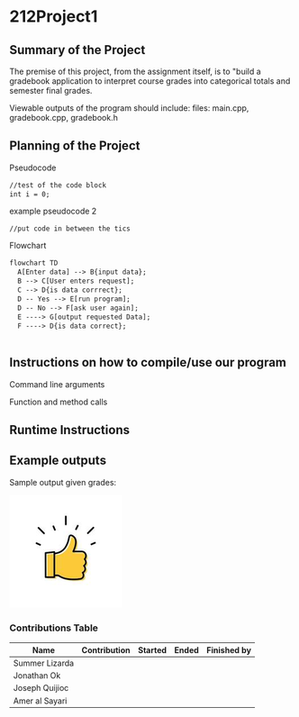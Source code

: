# 212Project1

## Summary of the Project

The premise of this project, from the assignment itself, is to "build a gradebook application to interpret course grades into categorical totals and semester final grades.

Viewable outputs of the program should include:
files: main.cpp, gradebook.cpp, gradebook.h


## Planning of the Project

Pseudocode

``` 
//test of the code block
int i = 0;

```
example pseudocode 2

```
//put code in between the tics

```

Flowchart

```mermaid
flowchart TD
  A[Enter data] --> B{input data};
  B --> C[User enters request];
  C --> D{is data corrrect};
  D -- Yes --> E[run program];
  D -- No --> F[ask user again];
  E ----> G[output requested Data];
  F ----> D{is data correct};
  
 ```

## Instructions on how to compile/use our program

Command line arguments

Function and method calls

## Runtime Instructions

## Example outputs

Sample output given grades:

![example output](https://github.com/Jquijioc/212Project1/blob/main/samplePics/testingjpg.jpg)


### Contributions Table

| Name | Contribution | Started | Ended | Finished by |
| ---- | ------ | ------ | ------ | ------ |
| Summer Lizarda | | | | |
| Jonathan Ok | | | | |
| Joseph Quijioc | | | | |
| Amer al Sayari | | | | |
